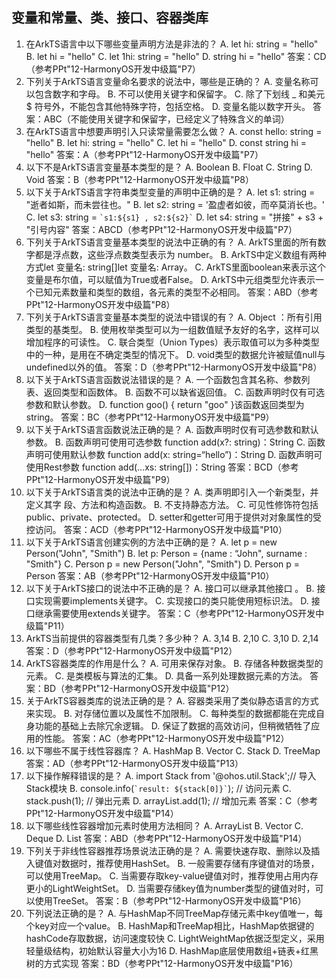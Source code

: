 ## 变量和常量、类、接口、容器类库

1. 在ArkTS语⾔中以下哪些变量声明方法是非法的？
   A. let hi: string = "hello"
   B. let hi = "hello"
   C. let 1hi: string = "hello"
   D. string hi = "hello"
   答案：CD （参考PPt"12-HarmonyOS开发中级篇"P7）
2. 下列关于ArkTS语言变量命名要求的说法中，哪些是正确的？
   A. 变量名称可以包含数字和字母。
   B. 不可以使用关键字和保留字。
   C. 除了下划线 _ 和美元 $ 符号外，不能包含其他特殊字符，包括空格。
   D. 变量名能以数字开头。
   答案：ABC（不能使用关键字和保留字，已经定义了特殊含义的单词）
3. 在ArkTS语言中想要声明引入只读常量需要怎么做？
   A. const hello: string = "hello"
   B. let hi: string = "hello"
   C. let hi = "hello"
   D. const string hi = "hello"
   答案：A（参考PPt"12-HarmonyOS开发中级篇"P7）
4. 以下不是ArkTS语言变量基本类型的是？
   A. Boolean
   B. Float
   C. String
   D. Void
   答案：B（参考PPt"12-HarmonyOS开发中级篇"P8）
5. 以下关于ArkTS语言字符串类型变量的声明中正确的是？
   A. let s1: string = "逝者如斯，而未尝往也。"
   B. let s2: string = '盈虚者如彼，而卒莫消长也。'
   C. let s3: string = `` `s1:${s1} , s2:${s2}` ``
   D. let s4: string = "拼接" + s3 + "引号内容"
   答案：ABCD（参考PPt"12-HarmonyOS开发中级篇"P7）
6. 下列关于ArkTS语言变量基本类型的说法中正确的有？
   A. ArkTS里面的所有数字都是浮点数，这些浮点数类型表示为 number。
   B. ArkTS中定义数组有两种方式let 变量名: string[]let 变量名: Array。
   C. ArkTS里面boolean来表示这个变量是布尔值，可以赋值为True或者False。
   D. ArkTS中元组类型允许表示一个已知元素数量和类型的数组，各元素的类型不必相同。
   答案：ABD（参考PPt"12-HarmonyOS开发中级篇"P8）
7. 下列关于ArkTS语言变量基本类型的说法中错误的有？
   A. Object ：所有引⽤类型的基类型。
   B. 使用枚举类型可以为一组数值赋予友好的名字，这样可以增加程序的可读性。
   C. 联合类型（Union Types）表示取值可以为多种类型中的一种，是用在不确定类型的情况下。
   D. void类型的数据允许被赋值null与undefined以外的值。
   答案：D（参考PPt"12-HarmonyOS开发中级篇"P8）
8. 以下关于ArkTS语言函数说法错误的是？
   A. ⼀个函数包含其名称、参数列表、返回类型和函数体。
   B. 函数不可以缺省返回值。
   C. 函数声明时仅有可选参数和默认参数。
   D. function goo() { return "goo" }该函数返回类型为string。
   答案：BC（参考PPt"12-HarmonyOS开发中级篇"P9）
9. 以下关于ArkTS语言函数说法正确的是？
   A. 函数声明时仅有可选参数和默认参数。
   B. 函数声明可使用可选参数 function add(x?: string)：String
   C. 函数声明可使用默认参数 function add(x: string=“hello”)：String
   D. 函数声明可使用Rest参数 function add(...xs: string[])：String
   答案：BCD（参考PPt"12-HarmonyOS开发中级篇"P9）
10. 以下关于ArkTS语言类的说法中正确的是？
      A. 类声明即引⼊⼀个新类型，并定义其字 段、⽅法和构造函数。
      B. 不支持静态方法。
      C. 可见性修饰符包括public、private、protected。
      D. setter和getter可⽤于提供对对象属性的受控访问。
      答案：ACD（参考PPt"12-HarmonyOS开发中级篇"P10）
11. 以下关于ArkTS语言创建实例的方法中正确的是？
    A. let p = new Person("John",  "Smith")
    B. let p: Person = {name : “John",  surname : "Smith"}
    C. Person p = new Person("John",  "Smith")
    D. Person p = Person
    答案：AB（参考PPt"12-HarmonyOS开发中级篇"P10）
12. 以下关于ArkTS接口的说法中不正确的是？
    A. 接口可以继承其他接口 。
    B. 接口实现需要implements关键字。
    C. 实现接口的类只能使用短标识法。
    D. 接口继承需要使用extends关键字。
    答案：C（参考PPt"12-HarmonyOS开发中级篇"P11）
13. ArkTS当前提供的容器类型有几类？多少种？
    A. 3,14
    B. 2,10
    C. 3,10
    D. 2,14 
    答案：D（参考PPt"12-HarmonyOS开发中级篇"P12）
14. ArkTS容器类库的作用是什么？
    A. 可用来保存对象。
    B. 存储各种数据类型的元素。
    C. 是类模板与算法的汇集。
    D. 具备⼀系列处理数据元素的⽅法。
    答案：BD（参考PPt"12-HarmonyOS开发中级篇"P12）
15. 关于ArkTS容器类库的说法正确的是？
    A. 容器类采⽤了类似静态语⾔的⽅式来实现。
    B. 对存储位置以及属性不加限制。
    C. 每种类型的数据都能在完成⾃身功能的基础上去除冗余逻辑。
    D. 保证了数据的⾼效访问，但稍微牺牲了应⽤的性能。
    答案：AC（参考PPt"12-HarmonyOS开发中级篇"P12）
16. 以下哪些不属于线性容器库？
    A. HashMap
    B. Vector
    C. Stack
    D. TreeMap
    答案：AD（参考PPt"12-HarmonyOS开发中级篇"P13）
17. 以下操作解释错误的是？
    A. import Stack from '@ohos.util.Stack';// 导⼊Stack模块
    B. console.info(`` `result: ${stack[0]}` ``); // 访问元素
    C. stack.push(1); // 弹出元素
    D. arrayList.add(1); // 增加元素
    答案：C（参考PPt"12-HarmonyOS开发中级篇"P14）
18. 以下哪些线性容器增加元素时使用方法相同？
    A. ArrayList
    B. Vector
    C. Deque
    D. List
    答案：ABD（参考PPt"12-HarmonyOS开发中级篇"P14）
19. 下列关于非线性容器推荐场景说法正确的是？
    A. 需要快速存取、删除以及插⼊键值对数据时，推荐使⽤HashSet。
    B. ⼀般需要存储有序键值对的场景，可以使⽤TreeMap。
    C.  当需要存取key-value键值对时，推荐使⽤占⽤内存更⼩的LightWeightSet。
    D. 当需要存储key值为number类型的键值对时，可以使⽤TreeSet。
    答案：B（参考PPt"12-HarmonyOS开发中级篇"P16）
20. 下列说法正确的是？
    A. 与HashMap不同TreeMap存储元素中key值唯⼀，每个key对应⼀个value。
    B. HashMap和TreeMap相⽐，HashMap依据键的hashCode存取数据，访问速度较快
    C. LightWeightMap依据泛型定义，采⽤轻量级结构，初始默认容量大小为16
    D. HashMap底层使⽤数组+链表+红⿊树的⽅式实现
    答案：BD（参考PPt"12-HarmonyOS开发中级篇"P16）
